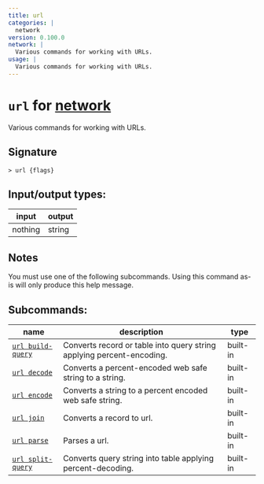 ```yaml
---
title: url
categories: |
  network
version: 0.100.0
network: |
  Various commands for working with URLs.
usage: |
  Various commands for working with URLs.
---
```

<!-- This file is automatically generated. Please edit the command in https://github.com/nushell/nushell instead. -->

# `url` for [network](/commands/categories/network.md)

<div class='command-title'>Various commands for working with URLs.</div>

## Signature

```> url {flags} ```


## Input/output types:

| input   | output |
| ------- | ------ |
| nothing | string |

## Notes
You must use one of the following subcommands. Using this command as-is will only produce this help message.

## Subcommands:

| name                                                   | description                                                           | type     |
| ------------------------------------------------------ | --------------------------------------------------------------------- | -------- |
| [`url build-query`](/commands/docs/url_build-query.md) | Converts record or table into query string applying percent-encoding. | built-in |
| [`url decode`](/commands/docs/url_decode.md)           | Converts a percent-encoded web safe string to a string.               | built-in |
| [`url encode`](/commands/docs/url_encode.md)           | Converts a string to a percent encoded web safe string.               | built-in |
| [`url join`](/commands/docs/url_join.md)               | Converts a record to url.                                             | built-in |
| [`url parse`](/commands/docs/url_parse.md)             | Parses a url.                                                         | built-in |
| [`url split-query`](/commands/docs/url_split-query.md) | Converts query string into table applying percent-decoding.           | built-in |